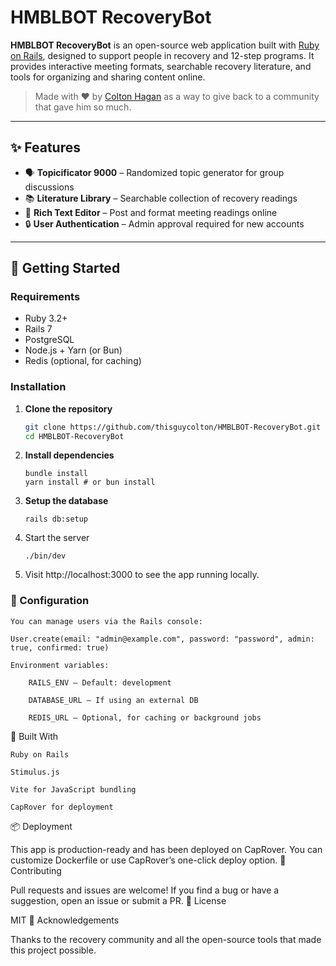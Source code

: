 # HMBLBOT RecoveryBot

**HMBLBOT RecoveryBot** is an open-source web application built with [Ruby on Rails](https://rubyonrails.org/), designed to support people in recovery and 12-step programs. It provides interactive meeting formats, searchable recovery literature, and tools for organizing and sharing content online.

> Made with ❤️ by [Colton Hagan](https://github.com/thisguycolton) as a way to give back to a community that gave him so much.

---

## ✨ Features

- 🗣 **Topicificator 9000** – Randomized topic generator for group discussions
- 📚 **Literature Library** – Searchable collection of recovery readings
- 📝 **Rich Text Editor** – Post and format meeting readings online
- 🔒 **User Authentication** – Admin approval required for new accounts

---

## 🚀 Getting Started

### Requirements

- Ruby 3.2+
- Rails 7
- PostgreSQL
- Node.js + Yarn (or Bun)
- Redis (optional, for caching)

### Installation

1. **Clone the repository**

   ```bash
   git clone https://github.com/thisguycolton/HMBLBOT-RecoveryBot.git
   cd HMBLBOT-RecoveryBot
   ```

2. **Install dependencies**

   ```
   bundle install
   yarn install # or bun install
   ```

3. **Setup the database**

   ```
   rails db:setup
   ```

4. Start the server

   ```
   ./bin/dev
   ```

5. Visit http://localhost:3000 to see the app running locally.

### 🔧 Configuration

    You can manage users via the Rails console:

    User.create(email: "admin@example.com", password: "password", admin: true, confirmed: true)

    Environment variables:

        RAILS_ENV – Default: development

        DATABASE_URL – If using an external DB

        REDIS_URL – Optional, for caching or background jobs

🧱 Built With

    Ruby on Rails

    Stimulus.js

    Vite for JavaScript bundling

    CapRover for deployment

📦 Deployment

This app is production-ready and has been deployed on CapRover. You can customize Dockerfile or use CapRover’s one-click deploy option.
🤝 Contributing

Pull requests and issues are welcome! If you find a bug or have a suggestion, open an issue or submit a PR.
📜 License

MIT
🙌 Acknowledgements

Thanks to the recovery community and all the open-source tools that made this project possible.
